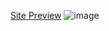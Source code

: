 [Site Preview]([https://www.google.com](https://co0ldoge.github.io/Co0lDoges-Testsite/)https://co0ldoge.github.io/Co0lDoges-Testsite/)
![image](https://github.com/Co0lDoge/Co0lDoges-Testsite/assets/89445763/e65dc35f-b85b-4940-ae21-2d069e5e7817)

